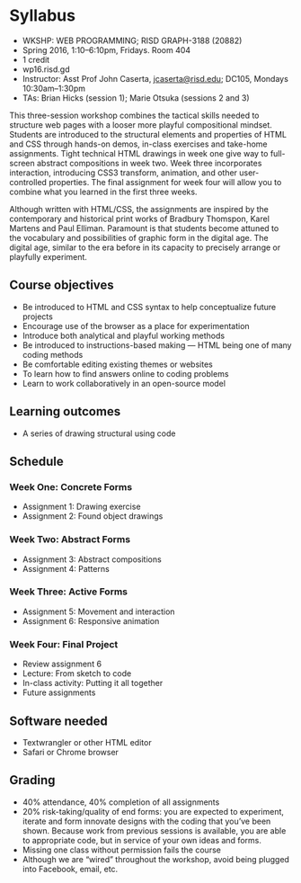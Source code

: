 # Syllabus

* WKSHP: WEB PROGRAMMING; RISD GRAPH-3188 (20882)
* Spring 2016, 1:10–6:10pm, Fridays. Room 404
* 1 credit
* wp16.risd.gd
* Instructor: Asst Prof John Caserta, jcaserta@risd.edu; DC105, Mondays 10:30am–1:30pm
* TAs: Brian Hicks (session 1); Marie Otsuka (sessions 2 and 3)

This three-session workshop combines the tactical skills needed to structure web pages with a looser more playful compositional mindset. Students are introduced to the structural elements and properties of HTML and CSS through hands-on demos, in-class exercises and take-home assignments. Tight technical HTML drawings in week one give way to full-screen abstract compositions in week two. Week three incorporates interaction, introducing CSS3 transform, animation, and other user-controlled properties. The final assignment for week four will allow you to combine what you learned in the first three weeks.

Although written with HTML/CSS, the assignments are inspired by the contemporary and historical print works of Bradbury Thomspon, Karel Martens and Paul Elliman. Paramount is that students become attuned to the vocabulary and possibilities of graphic form in the digital age. The digital age, similar to the era before in its capacity to precisely arrange or playfully experiment.

## Course objectives
* Be introduced to HTML and CSS syntax to help conceptualize future projects
* Encourage use of the browser as a place for experimentation
* Introduce both analytical and playful working methods
* Be introduced to instructions-based making — HTML being one of many coding methods
* Be comfortable editing existing themes or websites
* To learn how to find answers online to coding problems
* Learn to work collaboratively in an open-source model

## Learning outcomes
* A series of drawing structural using code

## Schedule
### Week One: Concrete Forms
* Assignment 1: Drawing exercise
* Assignment 2: Found object drawings

### Week Two: Abstract Forms
* Assignment 3: Abstract compositions
* Assignment 4: Patterns

### Week Three: Active Forms
* Assignment 5: Movement and interaction
* Assignment 6: Responsive animation

### Week Four: Final Project
* Review assignment 6
* Lecture: From sketch to code
* In-class activity: Putting it all together
* Future assignments

## Software needed
* Textwrangler or other HTML editor
* Safari or Chrome browser


## Grading
* 40% attendance, 40% completion of all assignments
* 20% risk-taking/quality of end forms: you are expected to experiment, iterate and form innovate designs with the coding that you’ve been shown. Because work from previous sessions is available, you are able to appropriate code, but in service of your own ideas and forms.
* Missing one class without permission fails the course
* Although we are “wired” throughout the workshop, avoid being plugged into Facebook, email, etc.
